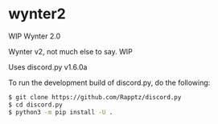 # wynter2
WIP Wynter 2.0

Wynter v2, not much else to say. WIP


Uses discord.py v1.6.0a

To run the development build of discord.py, do the following:
```bash
$ git clone https://github.com/Rapptz/discord.py
$ cd discord.py
$ python3 -m pip install -U .
```
